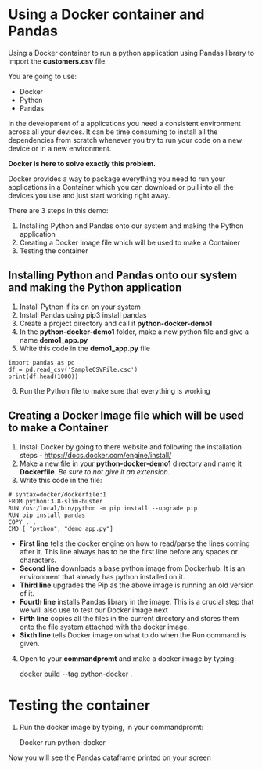 # Using a Docker container and Pandas
Using a Docker container to run a python application using Pandas library to import the **customers.csv** file. 

You are going to use:

- Docker
- Python
- Pandas

In the development of a applications you need a consistent environment across all your devices.
It can be time consuming to install all the dependencies from scratch whenever you try to run your code on a new device or in a new environment.

**Docker is here to solve exactly this problem.**

Docker provides a way to package everything you need to run your applications in a Container which you can download or pull into all the devices you use and just start working right away.

There are 3 steps in this demo:

1. Installing Python and Pandas onto our system and making the Python application
2. Creating a Docker Image file which will be used to make a Container
3. Testing the container

## Installing Python and Pandas onto our system and making the Python application

1. Install Python if its on on your system
2. Install Pandas using
    pip3 install pandas
3. Create a project directory and call it **python-docker-demo1**
4. In the **python-docker-demo1** folder, make a new python file and give a name **demo1_app.py**
5. Write this code in the **demo1_app.py** file

```
import pandas as pd
df = pd.read_csv('SampleCSVFile.csc')
print(df.head(1000))
```
    
6. Run the Python file to make sure that everything is working

## Creating a Docker Image file which will be used to make a Container

1. Install Docker by going to there website and following the installation steps - https://docs.docker.com/engine/install/
2. Make a new file in your **python-docker-demo1** directory and name it **Dockerfile**. *Be sure to not give it an extension.*
3. Write this code in the file:

```
# syntax=docker/dockerfile:1
FROM python:3.8-slim-buster
RUN /usr/local/bin/python -m pip install --upgrade pip
RUN pip install pandas
COPY . .
CMD [ "python", "demo app.py"]
```

- **First line** tells the docker engine on how to read/parse the lines coming after it. This line always has to be the first line before any spaces or characters.
- **Second line** downloads a base python image from Dockerhub. It is an environment that already has python installed on it.
- **Third line** upgrades the Pip as the above image is running an old version of it.
- **Fourth line** installs Pandas library in the image. This is a crucial step that we will also use to test our Docker image next
- **Fifth line** copies all the files in the current directory and stores them onto the file system attached with the docker image.
- **Sixth line** tells Docker image on what to do when the Run command is given.

4. Open to your **commandpromt** and make a docker image by typing:

    docker build --tag python-docker .


# Testing the container
1. Run the docker image by typing, in your commandpromt:

    Docker run python-docker
    
Now you will see the Pandas dataframe printed on your screen

